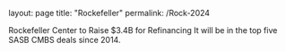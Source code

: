 layout: page
title: "Rockefeller"
permalink: /Rock-2024

Rockefeller Center to Raise $3.4B for Refinancing
It will be in the top five SASB CMBS deals since 2014.